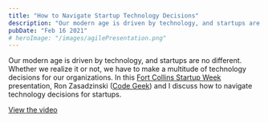 ```yaml
---
title: "How to Navigate Startup Technology Decisions"
description: "Our modern age is driven by technology, and startups are no different. Whether we realize it or not, we have to make a multitude of technology decisions for our organizations."
pubDate: "Feb 16 2021"
# heroImage: "/images/agilePresentation.png"
---
```


Our modern age is driven by technology, and startups are no different. Whether we realize it or not, we have to make a multitude of technology decisions for our organizations. In this [Fort Collins Startup Week](https://startupfoco.com/) presentation, Ron Zasadzinski ([Code Geek](https://www.codegeek.net/)) and I discuss how to navigate technology decisions for startups.

[View the video](https://www.youtube.com/watch?v=3s-dddjLico)
